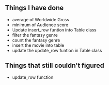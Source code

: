 ## Things I have done
- average of Worldwide Gross
- minimum of Audience score
- Update insert_row funtion into Table class
- filter the fantasy genre
- count the fantasy genre
- insert the movie into table
- update the update_row funtion in Table class

## Things that still couldn't figured
- update_row function